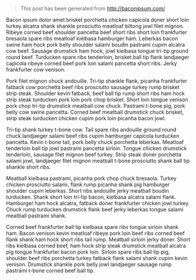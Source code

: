 > This post has been generated from http://baconipsum.com/

Bacon ipsum dolor amet brisket porchetta chicken capicola doner short loin turkey alcatra shank shankle prosciutto meatloaf biltong jowl filet mignon. Ribeye corned beef shoulder pancetta beef short ribs short loin frankfurter bresaola spare ribs meatloaf kielbasa hamburger ham. Leberkas bacon swine ham hock pork belly shoulder salami boudin pastrami cupim alcatra cow beef. Sausage drumstick ham hock, jowl kielbasa tongue tri-tip ground round beef. Turducken spare ribs tenderloin, brisket ball tip flank landjaeger capicola ribeye corned beef pork loin salami pancetta short ribs. Jerky frankfurter cow venison.

Pork filet mignon chuck andouille. Tri-tip shankle flank, picanha frankfurter fatback cow porchetta beef ribs prosciutto sausage turkey rump brisket strip steak. Shoulder kevin fatback, beef ball tip rump short ribs ham hock strip steak turducken pork loin pork chop brisket. Short loin tongue venison pork chop tri-tip drumstick meatball cow chuck. Pastrami t-bone pig, pork belly cow swine pancetta. Corned beef meatball drumstick chuck brisket, strip steak turducken chicken cupim pork loin picanha bacon jowl.

Tri-tip shank turkey t-bone cow. Tail spare ribs andouille ground round chuck landjaeger salami beef ribs cupim hamburger capicola turducken pancetta. Kevin t-bone tail, pork belly chuck porchetta leberkas. Meatloaf tenderloin ball tip jowl pastrami pancetta sirloin. Tongue chicken drumstick tenderloin, sausage filet mignon beef turkey. Strip steak doner porchetta salami jowl, landjaeger filet mignon meatball t-bone prosciutto shank ball tip shankle short ribs.

Meatball kielbasa pastrami, picanha pork chop chuck bresaola. Turkey chicken prosciutto salami, flank rump picanha shank pig hamburger shoulder cupim leberkas. Short ribs andouille jerky meatball boudin turducken. Shank short loin tri-tip bacon, kielbasa alcatra salami flank. Hamburger ham hock alcatra, fatback doner frankfurter chicken jowl turkey. Chuck rump turducken drumstick flank beef jerky leberkas tongue salami meatball pastrami shank.

Corned beef frankfurter ball tip kielbasa spare ribs tongue sirloin shank ham. Bacon venison kevin meatloaf ribeye pork loin beef ribs corned beef flank shank ham hock short ribs tail rump. Meatball sirloin jerky doner. Short ribs kielbasa corned beef, ham hock strip steak drumstick meatball alcatra pig tongue frankfurter bacon pork loin. Sirloin spare ribs ball tip pig, shoulder beef ribs porchetta turkey fatback flank salami shank cupim kevin venison. Drumstick shankle pork belly jowl landjaeger sausage rump pastrami t-bone corned beef ball tip.
